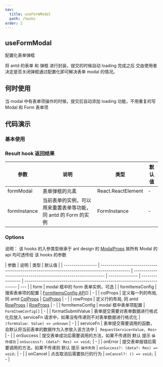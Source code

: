 ```yaml
---
nav:
  title: useFormModal
  path: /hooks
order: 2
---
```


## useFormModal

配置化表单弹框

将 antd 的表单 和 弹框 进行封装，提交的时候自动 loading 完成之后 交由使用者决定是否关闭弹框通过配置化即可解决表单 modal 的情况。

## 何时使用

当 modal 中有表单项操作的时候，提交后自动添加 loading 功能，不用重复的写 Modal 和 Form 表单项

## 代码演示

### 基本使用

<code src="../demos/UseFormModalDemo1.tsx"  title="简单的使用,可能会报错，但是在您的项目中食用"></code>

### Result hook 返回结果

| 参数         | 说明                                                           | 类型               | 默认值 |
| ------------ | -------------------------------------------------------------- | ------------------ | ------ |
| formModal    | 表单弹框的元素                                                 | React.ReactElement | -      |
| formInstance | 当前表单的实例，可以用来重置表单等功能，同 antd 的 Form 的实例 | FormInstance       | -      |

### Options

说明： 该 hooks 的入参类型继承于 ant design 的 [ModalProps](https://ant-design.gitee.io/components/modal-cn/) 故所有 Modal 的 api 均可透传给 该 hooks 的参数

| 参数              | 说明                                                                                          | 类型                                                            | 默认值          |
| ----------------- | --------------------------------------------------------------------------------------------- | --------------------------------------------------------------- | --------------- | ---------------- | -------------------------------------------------------------------------- | --- |
| form              | modal 框中的 form 表单实例，可选                                                              |                                                                 | formItemsConfig | 搜索表单项的配置 | [FormItemsConfig API](/components/form-items-builder#formitemconfig-api)[] | -   |
| colProps          | 定义每一列的布局,同 antd [ColProps](https://ant-design.gitee.io/components/grid-cn/#Col)      | [ColProps](https://ant-design.gitee.io/components/grid-cn/#Col) | -               |
| rowProps          | 定义行的布局, 同 antd [RowProps](https://ant-design.gitee.io/components/grid-cn/#Row)         | [RowProps](https://ant-design.gitee.io/components/grid-cn/#Row) | -               |
| formItemsConfig   | modal 框中表单项配置                                                                          | ` FormItemConfig[]`                                             | -               |
| formatSubmitValue | 表单提交需要对表单数据进行格式化后放入 serviceFn 请求中，如果没有传递则不对表单数据进行格式化 | `(formValue: Value) => unknown`                                 | -               |
| serviceFn         | 表单提交需要调用的函数，会默认将当前表单的数据作为入参放入该方法中                            | ` RequestService<Value, Res>`                                   | -               |
| onSuccess         | 提交表单成功后需要调用的方法，如果不传递则 默认 提示 `操作成功`                               | `onSuccess?: (data?: Res) => void;`                             | -               |
| onError           | 提交表单报错后需要调用的方法，如果不传递则 默认 提示 `操作失败`                               | `onSuccess?: (data?: Res) => void;`                             | -               |
| onCancel          | 点击取消后需要执行的行为                                                                      | `onCancel?: () => void;`                                        | -               |
